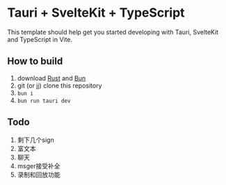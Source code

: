 # Tauri + SvelteKit + TypeScript

This template should help get you started developing with Tauri, SvelteKit and TypeScript in Vite.

## How to build

1. download [Rust](https://rust-lang.org/) and [Bun](https://bun.sh/)
2. git (or jj) clone this repository
3. `bun i`
4. `bun run tauri dev`

## Todo

1. 剩下几个sign
2. 富文本
3. 聊天
4. msger接受补全
5. 录制和回放功能
